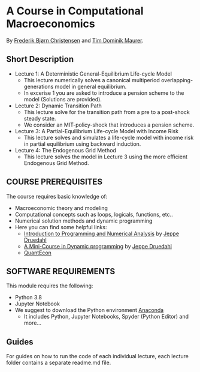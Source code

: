 ﻿# A Course in Computational Macroeconomics

By [Frederik Bjørn Christensen](https://www.cbs.dk/en/research/departments-and-centres/department-of-economics/staff/fbceco) and [Tim Dominik Maurer](https://www.timdominikmaurer.com/).

Short Description
---------------------
* Lecture 1: A Deterministic General-Equilibrium Life-cycle Model
	* This lecture numerically solves a canonical multiperiod overlapping-generations model in general equilibrium.
	* In excerise 1 you are asked to introduce a pension scheme to the model (Solutions are provided).
* Lecture 2: Dynamic Transition Path
	* This lecture solve for the transition path from a pre to a post-shock steady state.
	* We consider an MIT-policy-shock that introduces a pension scheme.
* Lecture 3: A Partial-Equilibrium Life-cycle Model with Income Risk
	* This lecture solves and simulates a life-cycle model with income risk in partial equilibrium using backward induction.
* Lecture 4: The Endogenous Grid Method
	* This lecture solves the model in Lecture 3 using the more efficient Endogenous Grid Method.

COURSE PREREQUISITES
---------------------
The course requires basic knowledge of:
 * Macroeconomic theory and modeling 
 * Computational concepts such as loops, logicals, functions, etc..
 * Numerical solution methods and dynamic programming
 * Here you can find some helpful links:
	* [Introduction to Programming and Numerical Analysis](https://numeconcopenhagen.netlify.app/) by [Jeppe Druedahl](https://sites.google.com/view/jeppe-druedahl/home)
	* [A Mini-Course in Dynamic programming](https://github.com/NumEconCopenhagen/ConsumptionSavingNotebooks/tree/master/00.%20DynamicProgramming#mini-course-in-dynamic-programming) by [Jeppe Druedahl](https://sites.google.com/view/jeppe-druedahl/home)
	* [QuantEcon](https://quantecon.org/) 

## SOFTWARE REQUIREMENTS
This module requires the following:
 * Python 3.8
 * Jupyter Notebook
 * We suggest to download the Python environment [Anaconda](https://www.anaconda.com/download/)
	* It includes Python, Jupyter Notebooks, Spyder (Python Editor) and more...


## Guides
For guides on how to run the code of each individual lecture, each lecture folder contains a separate readme.md file.
 
